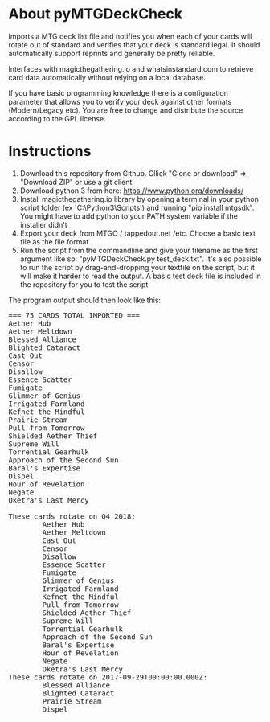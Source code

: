 # About pyMTGDeckCheck
Imports a MTG deck list file and notifies you when each of your cards will rotate out of standard and verifies that your deck is standard legal. It should automatically support reprints and generally be pretty reliable.

Interfaces with magicthegathering.io and whatsinstandard.com to retrieve card data automatically without relying on a local database.

If you have basic programming knowledge there is a configuration parameter that allows you to verify your deck against other formats (Modern/Legacy etc). You are free to change and distribute the source according to the GPL license.

# Instructions #
1. Download this repository from Github. Cllick "Clone or download" => "Download ZIP" or use a git client
2. Download python 3 from here: https://www.python.org/downloads/
3. Install magicthegathering.io library by opening a terminal in your python script folder (ex 'C:\Python3\Scripts') and running "pip install mtgsdk". You might have to add python to your PATH system variable if the installer didn't
4. Export your deck from MTGO / tappedout.net /etc. Choose a basic text file as the file format
5. Run the script from the commandline and give your filename as the first argument like so: "pyMTGDeckCheck.py test_deck.txt". It's also possible to run the script by drag-and-dropping your textfile on the script, but it will make it harder to read the output. A basic test deck file is included in the repository for you to test the script

The program output should then look like this:

<pre>
=== 75 CARDS TOTAL IMPORTED ===
Aether Hub
Aether Meltdown
Blessed Alliance
Blighted Cataract
Cast Out
Censor
Disallow
Essence Scatter
Fumigate
Glimmer of Genius
Irrigated Farmland
Kefnet the Mindful
Prairie Stream
Pull from Tomorrow
Shielded Aether Thief
Supreme Will
Torrential Gearhulk
Approach of the Second Sun
Baral's Expertise
Dispel
Hour of Revelation
Negate
Oketra's Last Mercy

These cards rotate on Q4 2018:
        Aether Hub
        Aether Meltdown
        Cast Out
        Censor
        Disallow
        Essence Scatter
        Fumigate
        Glimmer of Genius
        Irrigated Farmland
        Kefnet the Mindful
        Pull from Tomorrow
        Shielded Aether Thief
        Supreme Will
        Torrential Gearhulk
        Approach of the Second Sun
        Baral's Expertise
        Hour of Revelation
        Negate
        Oketra's Last Mercy
These cards rotate on 2017-09-29T00:00:00.000Z:
        Blessed Alliance
        Blighted Cataract
        Prairie Stream
        Dispel
</pre>
